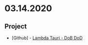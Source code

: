 # 03.14.2020

## Project

- \[Github\] - [Lambda Tauri - DoB DoD](https://github.com/org-3s2yu/lambda-tauri)
